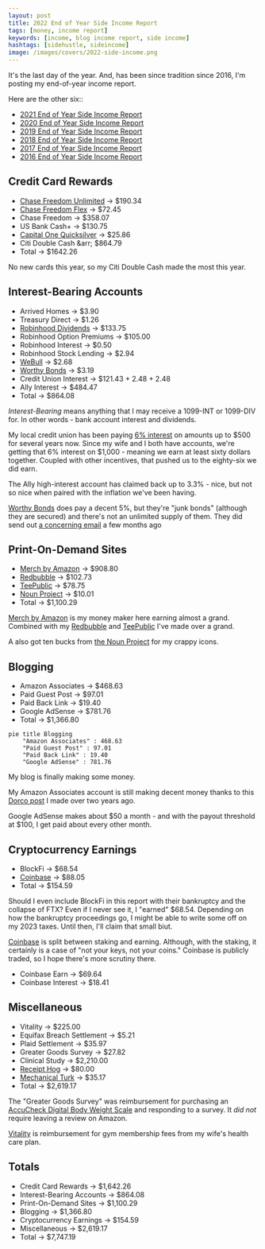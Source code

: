 ```yaml
---
layout: post
title: 2022 End of Year Side Income Report
tags: [money, income report]
keywords: [income, blog income report, side income]
hashtags: [sidehustle, sideincome]
image: /images/covers/2022-side-income.png
---
```


It's the last day of the year. And, has been since tradition since 2016, I'm posting my end-of-year income report.

Here are the other six::

* [2021 End of Year Side Income Report](https://www.joehxblog.com/2021-end-of-year-side-income-report/)
* [2020 End of Year Side Income Report](https://www.joehxblog.com/2020-end-of-year-side-income-report/)
* [2019 End of Year Side Income Report](https://www.joehxblog.com/2019-end-of-year-side-income-report/)
* [2018 End of Year Side Income Report](https://www.joehxblog.com/2018-end-of-year-side-income-report/)
* [2017 End of Year Side Income Report](https://www.joehxblog.com/2017-end-of-year-side-income-report/)
* [2016 End of Year Side Income Report](https://www.joehxblog.com/2016-end-of-year-side-income-report/)

## Credit Card Rewards

* [Chase Freedom Unlimited](https://www.joehxblog.com/chase-freedom-unlimited/) &rarr; $190.34
* [Chase Freedom Flex](https://www.joehxblog.com/chase-freedom/) &rarr; $72.45
* Chase Freedom &rarr; $358.07
* US Bank Cash+ &rarr; $130.75
* [Capital One Quicksilver](https://www.joehxblog.com/capital-one/) &rarr; $25.86
* Citi Double Cash &arr; $864.79
* Total &rarr; $1642.26

No new cards this year, so my Citi Double Cash made the most this year.

## Interest-Bearing Accounts

* Arrived Homes &rarr; $3.90
* Treasury Direct &rarr; $1.26
* [Robinhood Dividends](https://www.joehxblog.com/robinhood/) &rarr; $133.75 
* Robinhood Option Premiums &rarr; $105.00
* Robinhood Interest &rarr; $0.50
* Robinhood Stock Lending &rarr; $2.94
* [WeBull](https://www.joehxblog.com/webull/) &rarr; $2.68
* [Worthy Bonds](https://www.joehxblog.com/worthybonds/) &rarr; $3.19
* Credit Union Interest &rarr; $121.43 + 2.48 + 2.48
* Ally Interest &rarr; $484.47
* Total &rarr; $864.08

*Interest-Bearing* means anything that I may receive a 1099-INT or 1099-DIV for. In other words - bank account interest and dividends.

My local credit union has been paying [6% interest](https://www.joehxblog.com/wright-patt-credit-union-quietly-doubles-truesaver-rate/) on amounts up to $500 for several years now. Since my wife and I both have accounts, we're getting that 6% interest on $1,000 - meaning we earn at least sixty dollars together. Coupled with other incentives, that pushed us to the eighty-six we did earn.

The Ally high-interest account has claimed back up to 3.3% - nice, but not so nice when paired with the inflation we've been having.

[Worthy Bonds](https://www.joehxblog.com/worthybonds/) does pay a decent 5%, but they're "junk bonds" (although they are secured) and there's not an unlimited supply of them. They did send out [a concerning email](https://www.joehxblog.com/is-worthy-bonds-having-liquidity-problems/) a few months ago

## Print-On-Demand Sites

* [Merch by Amazon](https://www.amazon.com/s?k=%22joehx%22&i=fashion&tag=hendrixjoseph-20) &rarr; $908.80
* [Redbubble](https://www.redbubble.com/people/joehx) &rarr; $102.73
* [TeePublic](https://www.joehxblog.com/teepublic/) &rarr; $78.75
* [Noun Project](https://thenounproject.com/joehx/) &rarr; $10.01
* Total &rarr; $1,100.29

[Merch by Amazon](https://www.amazon.com/s?k=%22joehx%22&i=fashion&tag=hendrixjoseph-20) is my money maker here earning almost a grand. Combined with my [Redbubble](https://www.redbubble.com/people/joehx) and [TeePublic](https://www.joehxblog.com/teepublic/) I've made over a grand.

A also got ten bucks from [the Noun Project](https://thenounproject.com/joehx/) for my crappy icons.

## Blogging

* Amazon Associates &rarr; $468.63
* Paid Guest Post &rarr; $97.01
* Paid Back Link &rarr; $19.40
* Google AdSense &rarr; $781.76
* Total &rarr; $1,366.80

```mermaid
pie title Blogging
    "Amazon Associates" : 468.63
    "Paid Guest Post" : 97.01
    "Paid Back Link" : 19.40
    "Google AdSense" : 781.76
```

My blog is finally making some money.

My Amazon Associates account is still making decent money thanks to this [Dorco post](https://www.joehxblog.com/how-to-get-dorco-razor-blades-after-dorcousa-shuts-down/) I made over two years ago.

Google AdSense makes about $50 a month - and with the payout threshold at $100, I get paid about every other month.

## Cryptocurrency Earnings

* BlockFi &rarr; $68.54
* [Coinbase](https://www.joehxblog.com/coinbase/) &rarr; $88.05
* Total &rarr; $154.59

Should I even include BlockFi in this report with their bankruptcy and the collapse of FTX? Even if I never see it, I "earned" $68.54. Depending on how the bankruptcy proceedings go, I might be able to write some off on my 2023 taxes. Until then, I'll claim that small biut.

[Coinbase](https://www.joehxblog.com/coinbase/) is split between staking and earning. Although, with the staking, it certainly is a case of "not your keys, not your coins." Coinbase is publicly traded, so I hope there's more scrutiny there.

* Coinbase Earn &rarr; $69.64
* Coinbase Interest &rarr; $18.41

## Miscellaneous

* Vitality &rarr; $225.00
* Equifax Breach Settlement &rarr; $5.21
* Plaid Settlement &rarr; $35.97
* Greater Goods Survey &rarr; $27.82
* Clinical Study &rarr; $2,210.00
* [Receipt Hog](https://www.joehxblog.com/receipt-hog/) &rarr; $80.00
* [Mechanical Turk](https://www.mturk.com/) &rarr; $35.17
* Total &rarr; $2,619.17

The "Greater Goods Survey" was reimbursement for purchasing an [AccuCheck Digital Body Weight Scale](https://www.amazon.com/gp/product/B08VS58Y7W?tag=hendrixjoseph-20) and responding to a survey. It *did not* require leaving a review on Amazon.

[Vitality](https://www.powerofvitality.com/) is reimbursement for gym membership fees from my wife's health care plan.

## Totals

* Credit Card Rewards &rarr; $1,642.26
* Interest-Bearing Accounts &rarr; $864.08
* Print-On-Demand Sites &rarr; $1,100.29
* Blogging &rarr; $1,366.80
* Cryptocurrency Earnings &rarr; $154.59
* Miscellaneous &rarr; $2,619.17
* Total &rarr; $7,747.19